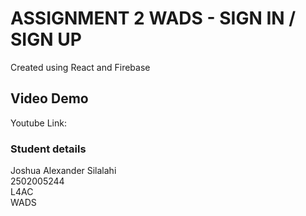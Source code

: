 # ASSIGNMENT 2 WADS - SIGN IN / SIGN UP

Created using React and Firebase

## Video Demo

Youtube Link:

### Student details

Joshua Alexander Silalahi
<br>
2502005244
<br>
L4AC
<br>
WADS
